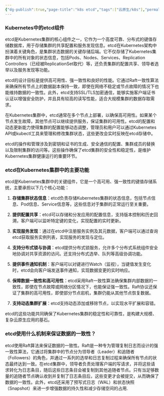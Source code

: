 ```yaml
---
{"dg-publish":true,"page-title":"k8s etcd","tags":["云原生/k8s"],"permalink":"/云原生/k8s/k8s etcd/","dgPassFrontmatter":true}
---
```



### Kubernetes中的etcd组件

etcd是Kubernetes集群的核心组件之一，它作为一个高度可靠、分布式的键值存储数据库，用于存储集群的共享配置和服务发现信息。etcd在Kubernetes架构中扮演着关键角色，是集群状态数据的关键存储后端。它不仅存储了Kubernetes集群中的所有对象的状态信息，包括Pods、Nodes、Services、Replication Controllers（已经被ReplicationSet取代）等，还负责集群的配置共享、领导者选举以及服务发现等功能。 

etcd的设计目标是提供高可用性、强一致性和良好的性能。它通过Raft一致性算法来确保所有节点上的数据副本保持一致，即使在网络不稳定或节点故障的情况下也能维持数据的一致性。此外，etcd支持SSL/TLS加密通信，能够实施客户端证书认证以增强安全防护，并且具有较高的读写性能，适合大规模集群的数据存取需求。 

在Kubernetes集群中，etcd通常在多个节点上部署，以确保高可用性。如果某个节点发生故障，其他节点可以继续提供服务，保证集群的可用性。etcd的配置和动态更新能力使得集群的配置能够动态调整，管理员和用户可以通过Kubernetes API或kubectl工具来管理和修改集群状态，这些更改会实时反映在etcd存储中。 

etcd的操作和管理涉及到密钥和证书的生成、安全通信的配置、集群成员的替换以及限制集群的访问等。这些操作确保了etcd集群的安全性和稳定性，是维护Kubernetes集群健康运行的重要环节。 

### etcd在Kubernetes集群中的主要功能

etcd是Kubernetes集群中的关键组件，它是一个高可用、强一致性的键值存储系统，主要承担以下几个核心功能：

1.  **存储集群状态信息**：etcd负责存储Kubernetes集群的状态信息，包括节点信息、Pod信息、Service信息等，这些信息对于集群的正常运行至关重要。 
    
2.  **提供配置共享**：etcd可以存储和分发应用的配置信息，支持版本控制和历史回溯，客户端可以监听特定键的变化，实现配置的实时更新。 
    
3.  **实现服务发现**：通过在etcd中注册服务实例及其元数据，客户端可以通过查询etcd获取服务实例列表，实现服务的发现与定位。 
    
4.  **支持分布式锁与协调**：etcd提供分布式锁服务，允许多个分布式系统组件安全地协调对共享资源的访问。还支持分布式选举、队列等高级协调功能。 
    
5.  **提供事件通知机制**：客户端可以对键进行Watch（监视），当键值发生变化时，etcd会向客户端发送事件通知，实现数据变更的实时响应。 
    
6.  **保障数据一致性和高可用性**：etcd采用Raft一致性算法确保集群内部数据的一致性，即使在节点故障或网络分区情况下，也能保证强一致性。Raft协议还保证了集群的高可用性，即使部分节点宕机，集群仍能从其他节点恢复数据。 
    
7.  **支持动态集群扩展**：etcd支持动态添加或移除节点，以实现水平扩展和容错。 
    

etcd的这些功能共同确保了Kubernetes集群的稳定性和可靠性，是构建大规模、复杂云原生应用的基石。

### **etcd使用什么机制来保证数据的一致性？**

etcd使用Raft算法来保证数据的一致性。Raft是一种专为管理复制日志而设计的强一致性算法，它通过将集群中的节点分为领导者（Leader）和追随者（Followers）的角色，并通过一系列的选举和日志复制过程来确保所有节点的状态最终达到一致。在etcd集群中，领导者负责处理客户端的写请求，并将这些请求转化为日志条目，随后这些日志条目会被复制到其他追随者节点。只有当足够数量的追随者节点确认收到并复制了日志条目后，这些变更才会被提交，从而确保了数据的一致性。此外，etcd还采用了预写式日志（WAL）和状态快照（Snapshot）来进一步增强数据的持久性和减少存储空间的占用. 

